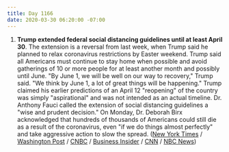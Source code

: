 ```yaml
---
title: Day 1166
date: 2020-03-30 06:20:00 -07:00
---
```


1. **Trump extended federal social distancing guidelines until at least April 30**. The extension is a reversal from last week, when Trump said he planned to relax coronavirus restrictions by Easter weekend. Trump said all Americans must continue to stay home when possible and avoid gatherings of 10 or more people for at least another month and possibly until June. "By June 1, we will be well on our way to recovery," Trump said. "We think by June 1, a lot of great things will be happening." Trump claimed his earlier predictions of an April 12 "reopening" of the country was simply "aspirational" and was not intended as an actual timeline. Dr. Anthony Fauci called the extension of social distancing guidelines a "wise and prudent decision." On Monday, Dr. Deborah Birx acknowledged that hundreds of thousands of Americans could still die as a result of the coronavirus, even "if we do things almost perfectly" and take aggressive action to slow the spread. ([New York Times](https://www.nytimes.com/2020/03/29/us/politics/trump-coronavirus-guidelines.html) / [Washington Post](https://www.washingtonpost.com/national/president-trump-extends-social-distancing-guidance-until-end-of-april/2020/03/29/5799f262-71e8-11ea-a9bd-9f8b593300d0_story.html) / [CNBC](https://www.cnbc.com/2020/03/29/president-trump-extends-national-social-distancing-guidelines-through-april-30.html) / [Business Insider](https://www.businessinsider.com/trump-presser-extends-social-distancing-guidelines-until-april-30-2020-3) / [CNN](https://www.cnn.com/2020/03/29/politics/trump-coronavirus-press-conference/index.html) / [NBC News](https://www.nbcnews.com/news/us-news/dr-deborah-birx-predicts-200-000-deaths-if-we-do-n1171876))